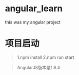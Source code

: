 # angular_learn
this was my angular project

# 项目启动

> 1.npm install
2.npm run start

>AngularJS版本是1.6.4
